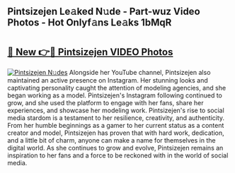 ## Pintsizejen Le𝚊ked N𝚞de - Part-wuz Video Photos - Hot Onlyf𝚊ns Le𝚊ks 1bMqR

# <h2><a href="http://ab11085.deff.icu/?id=Pintsizejen">🔗 New 👉🔴 Pintsizejen VIDEO Photos</a></h2>

[![Pintsizejen N𝚞des](https://i.imgur.com/rIISA9y.gif)](http://ab11085.deff.icu/?id=Pintsizejen)
Alongside her YouTube channel, Pintsizejen also maintained an active presence on Instagram. Her stunning looks and captivating personality caught the attention of modeling agencies, and she began working as a model. Pintsizejen's Instagram following continued to grow, and she used the platform to engage with her fans, share her experiences, and showcase her modeling work. Pintsizejen's rise to social media stardom is a testament to her resilience, creativity, and authenticity. From her humble beginnings as a gamer to her current status as a content creator and model, Pintsizejen has proven that with hard work, dedication, and a little bit of charm, anyone can make a name for themselves in the digital world. As she continues to grow and evolve, Pintsizejen remains an inspiration to her fans and a force to be reckoned with in the world of social media.
